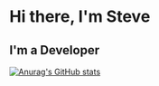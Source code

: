 # Hi there, I'm Steve

## I'm a Developer

[![Anurag's GitHub stats](https://github-readme-stats.vercel.app/api?username=stevedzakpasu)](https://github.com/anuraghazra/github-readme-stats)

